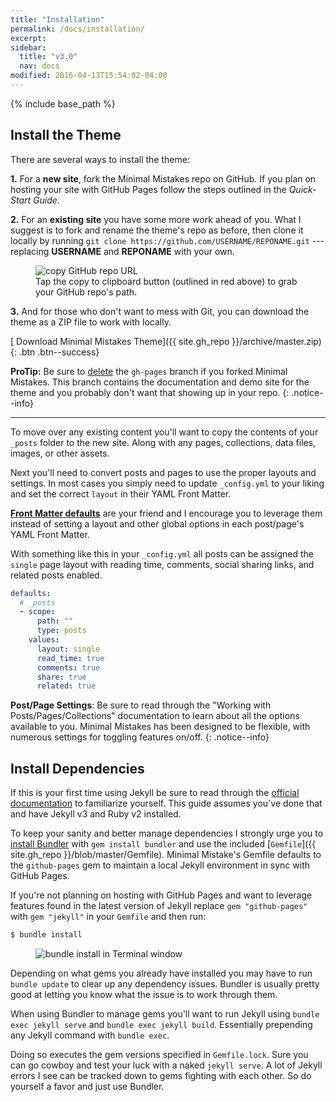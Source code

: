 ```yaml
---
title: "Installation"
permalink: /docs/installation/
excerpt:
sidebar:
  title: "v3.0"
  nav: docs
modified: 2016-04-13T15:54:02-04:00
---
```


{% include base_path %}

## Install the Theme

There are several ways to install the theme:

**1.** For a **new site**, fork the Minimal Mistakes repo on GitHub. If you plan on hosting your site with GitHub Pages follow the steps outlined in the *Quick-Start Guide*.

**2.** For an **existing site** you have some more work ahead of you. What I suggest is to fork and rename the theme's repo as before, then clone it locally by running `git clone https://github.com/USERNAME/REPONAME.git` --- replacing **USERNAME** and **REPONAME** with your own.

<figure>
  <img src="{{ base_path }}/images/mm-github-copy-repo-url.jpg" alt="copy GitHub repo URL">
  <figcaption>Tap the copy to clipboard button (outlined in red above) to grab your GitHub repo's path.</figcaption>
</figure>

**3.** And for those who don't want to mess with Git, you can download the theme as a ZIP file to work with locally.

[<i class="fa fa-download"></i> Download Minimal Mistakes Theme]({{ site.gh_repo }}/archive/master.zip){: .btn .btn--success}

**ProTip:** Be sure to [delete](https://github.com/blog/1377-create-and-delete-branches) the `gh-pages` branch if you forked Minimal Mistakes. This branch contains the documentation and demo site for the theme and you probably don't want that showing up in your repo.
{: .notice--info}

---

To move over any existing content you'll want to copy the contents of your `_posts` folder to the new site. Along with any pages, collections, data files, images, or other assets.

Next you'll need to convert posts and pages to use the proper layouts and settings. In most cases you simply need to update `_config.yml` to your liking and set the correct `layout` in their YAML Front Matter.

[**Front Matter defaults**](https://jekyllrb.com/docs/configuration/#front-matter-defaults) are your friend and I encourage you to leverage them instead of setting a layout and other global options in each post/page's YAML Front Matter.

With something like this in your `_config.yml` all posts can be assigned the `single` page layout with reading time, comments, social sharing links, and related posts enabled.

```yaml
defaults:
  # _posts
  - scope:
      path: ""
      type: posts
    values:
      layout: single
      read_time: true
      comments: true
      share: true
      related: true
```

**Post/Page Settings**: Be sure to read through the "Working with Posts/Pages/Collections" documentation to learn about all the options available to you. Minimal Mistakes has been designed to be flexible, with numerous settings for toggling features on/off.
{: .notice--info}

## Install Dependencies

If this is your first time using Jekyll be sure to read through the [official documentation](https://jekyllrb.com/docs/home/) to familiarize yourself. This guide assumes you've done that and have Jekyll v3 and Ruby v2 installed.

To keep your sanity and better manage dependencies I strongly urge you to [install Bundler](http://bundler.io/) with `gem install bundler` and use the included [`Gemfile`]({{ site.gh_repo }}/blob/master/Gemfile). Minimal Mistake's Gemfile defaults to the `github-pages` gem to maintain a local Jekyll environment in sync with GitHub Pages.

If you're not planning on hosting with GitHub Pages and want to leverage features found in the latest version of Jekyll replace `gem "github-pages"` with `gem "jekyll"` in your `Gemfile` and then run:

```bash
$ bundle install
```

<figure>
  <img src="{{ base_path }}/images/mm-bundle-install.gif" alt="bundle install in Terminal window">
</figure>

Depending on what gems you already have installed you may have to run `bundle update` to clear up any dependency issues. Bundler is usually pretty good at letting you know what the issue is to work through them.

When using Bundler to manage gems you'll want to run Jekyll using `bundle exec jekyll serve` and `bundle exec jekyll build`. Essentially prepending any Jekyll command with `bundle exec`.

Doing so executes the gem versions specified in `Gemfile.lock`. Sure you can go cowboy and test your luck with a naked `jekyll serve`. A lot of Jekyll errors I see can be tracked down to gems fighting with each other. So do yourself a favor and just use Bundler.
